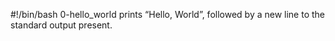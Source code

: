#!/bin/bash
0-hello_world prints “Hello, World”, followed by a new line to the standard output present.
